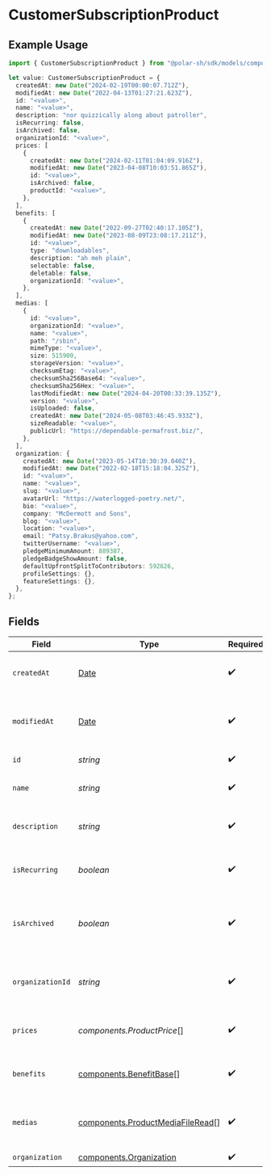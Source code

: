 # CustomerSubscriptionProduct

## Example Usage

```typescript
import { CustomerSubscriptionProduct } from "@polar-sh/sdk/models/components";

let value: CustomerSubscriptionProduct = {
  createdAt: new Date("2024-02-19T00:00:07.712Z"),
  modifiedAt: new Date("2022-04-13T01:27:21.623Z"),
  id: "<value>",
  name: "<value>",
  description: "nor quizzically along about patroller",
  isRecurring: false,
  isArchived: false,
  organizationId: "<value>",
  prices: [
    {
      createdAt: new Date("2024-02-11T01:04:09.916Z"),
      modifiedAt: new Date("2023-04-08T10:03:51.865Z"),
      id: "<value>",
      isArchived: false,
      productId: "<value>",
    },
  ],
  benefits: [
    {
      createdAt: new Date("2022-09-27T02:40:17.105Z"),
      modifiedAt: new Date("2023-08-09T23:08:17.211Z"),
      id: "<value>",
      type: "downloadables",
      description: "ah meh plain",
      selectable: false,
      deletable: false,
      organizationId: "<value>",
    },
  ],
  medias: [
    {
      id: "<value>",
      organizationId: "<value>",
      name: "<value>",
      path: "/sbin",
      mimeType: "<value>",
      size: 515900,
      storageVersion: "<value>",
      checksumEtag: "<value>",
      checksumSha256Base64: "<value>",
      checksumSha256Hex: "<value>",
      lastModifiedAt: new Date("2024-04-20T00:33:39.135Z"),
      version: "<value>",
      isUploaded: false,
      createdAt: new Date("2024-05-08T03:46:45.933Z"),
      sizeReadable: "<value>",
      publicUrl: "https://dependable-permafrost.biz/",
    },
  ],
  organization: {
    createdAt: new Date("2023-05-14T10:30:39.040Z"),
    modifiedAt: new Date("2022-02-18T15:18:04.325Z"),
    id: "<value>",
    name: "<value>",
    slug: "<value>",
    avatarUrl: "https://waterlogged-poetry.net/",
    bio: "<value>",
    company: "McDermott and Sons",
    blog: "<value>",
    location: "<value>",
    email: "Patsy.Brakus@yahoo.com",
    twitterUsername: "<value>",
    pledgeMinimumAmount: 889387,
    pledgeBadgeShowAmount: false,
    defaultUpfrontSplitToContributors: 592626,
    profileSettings: {},
    featureSettings: {},
  },
};
```

## Fields

| Field                                                                                         | Type                                                                                          | Required                                                                                      | Description                                                                                   |
| --------------------------------------------------------------------------------------------- | --------------------------------------------------------------------------------------------- | --------------------------------------------------------------------------------------------- | --------------------------------------------------------------------------------------------- |
| `createdAt`                                                                                   | [Date](https://developer.mozilla.org/en-US/docs/Web/JavaScript/Reference/Global_Objects/Date) | :heavy_check_mark:                                                                            | Creation timestamp of the object.                                                             |
| `modifiedAt`                                                                                  | [Date](https://developer.mozilla.org/en-US/docs/Web/JavaScript/Reference/Global_Objects/Date) | :heavy_check_mark:                                                                            | Last modification timestamp of the object.                                                    |
| `id`                                                                                          | *string*                                                                                      | :heavy_check_mark:                                                                            | The ID of the product.                                                                        |
| `name`                                                                                        | *string*                                                                                      | :heavy_check_mark:                                                                            | The name of the product.                                                                      |
| `description`                                                                                 | *string*                                                                                      | :heavy_check_mark:                                                                            | The description of the product.                                                               |
| `isRecurring`                                                                                 | *boolean*                                                                                     | :heavy_check_mark:                                                                            | Whether the product is a subscription tier.                                                   |
| `isArchived`                                                                                  | *boolean*                                                                                     | :heavy_check_mark:                                                                            | Whether the product is archived and no longer available.                                      |
| `organizationId`                                                                              | *string*                                                                                      | :heavy_check_mark:                                                                            | The ID of the organization owning the product.                                                |
| `prices`                                                                                      | *components.ProductPrice*[]                                                                   | :heavy_check_mark:                                                                            | List of prices for this product.                                                              |
| `benefits`                                                                                    | [components.BenefitBase](../../models/components/benefitbase.md)[]                            | :heavy_check_mark:                                                                            | List of benefits granted by the product.                                                      |
| `medias`                                                                                      | [components.ProductMediaFileRead](../../models/components/productmediafileread.md)[]          | :heavy_check_mark:                                                                            | List of medias associated to the product.                                                     |
| `organization`                                                                                | [components.Organization](../../models/components/organization.md)                            | :heavy_check_mark:                                                                            | N/A                                                                                           |